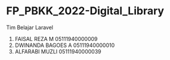 # FP_PBKK_2022-Digital_Library

Tim Belajar Laravel
1. FAISAL REZA M 05111940000009
2. DWINANDA BAGOES A 05111940000010
3. ALFARABI MUZLI 05111940000039
